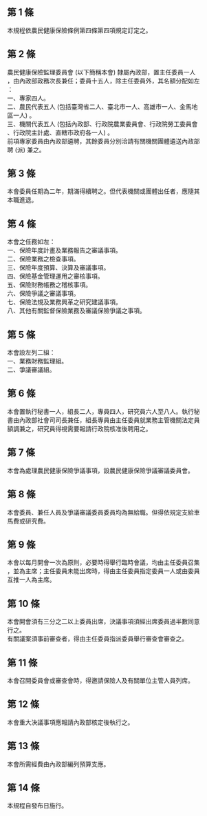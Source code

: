 第 1 條
-------
本規程依農民健康保險條例第四條第四項規定訂定之。

第 2 條
-------
農民健康保險監理委員會 (以下簡稱本會) 隸屬內政部，置主任委員一人  
，由內政部政務次長兼任；委員十五人，除主任委員外，其名額分配如左  
：                                                                
一、專家四人。                                                    
二、農民代表五人 (包括臺灣省二人、臺北市一人、高雄市一人、金馬地  
    區一人) 。                                                    
三、機關代表五人 (包括內政部、行政院農業委員會、行政院勞工委員會  
    、行政院主計處、直轄市政府各一人) 。                          
前項專家委員由內政部遴聘，其餘委員分別洽請有關機關團體遴送內政部  
聘 (派) 兼之。

第 3 條
-------
本會委員任期為二年，期滿得續聘之。但代表機關或團體出任者，應隨其  
本職進退。

第 4 條
-------
本會之任務如左：  
一、保險年度計畫及業務報告之審議事項。  
二、保險業務之檢查事項。  
三、保險年度預算、決算及審議事項。  
四、保險基金管理運用之審核事項。  
五、保險財務帳務之稽核事項。  
六、保險爭議之審議事項。  
七、保險法規及業務興革之研究建議事項。  
八、其他有關監督保險業務及審議保險爭議之事項。

第 5 條
-------
本會設左列二組：  
一、業務財務監理組。  
二、爭議審議組。

第 6 條
-------
本會置執行秘書一人，組長二人，專員四人，研究員六人至八人。執行秘  
書由內政部社會司司長兼任，組長專員由主任委員就業務主管機關法定員  
額調兼之，研究員得視需要報請行政院核准後聘用之。

第 7 條
-------
本會為處理農民健康保險爭議事項，設農民健康保險爭議審議委員會。

第 8 條
-------
本會委員、兼任人員及爭議審議委員委員均為無給職。但得依規定支給車  
馬費或研究費。

第 9 條
-------
本會以每月開會一次為原則，必要時得舉行臨時會議，均由主任委員召集  
，並為主席；主任委員未能出席時，得由主任委員指定委員一人或由委員  
互推一人為主席。

第 10 條
--------
本會開會須有三分之二以上委員出席，決議事項須經出席委員過半數同意  
行之。  
有關議案須事前審查者，得由主任委員指派委員舉行審查會審查之。

第 11 條
--------
本會召開委員會或審查會時，得邀請保險人及有關單位主管人員列席。

第 12 條
--------
本會重大決議事項應報請內政部核定後執行之。

第 13 條
--------
本會所需經費由內政部編列預算支應。

第 14 條
--------
本規程自發布日施行。

